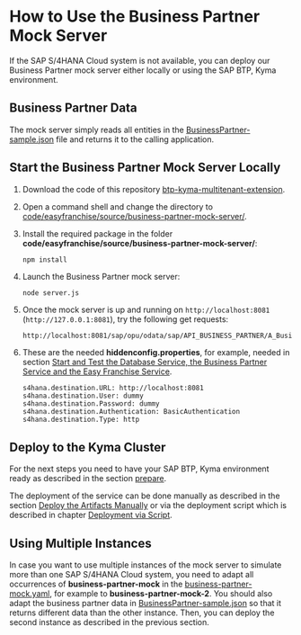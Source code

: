 # How to Use the Business Partner Mock Server

If the SAP S/4HANA Cloud system is not available, you can deploy our Business Partner mock server either locally or using the SAP BTP, Kyma environment.

## Business Partner Data

The mock server simply reads all entities in the [BusinessPartner-sample.json](../../../code/easyfranchise/source/business-partner-mock-server/BusinessPartner-sample.json) file and returns it to the calling application.

## Start the Business Partner Mock Server Locally

1. Download the code of this repository [btp-kyma-multitenant-extension](https://github.com/SAP-samples/btp-kyma-multitenant-extension).
1. Open a command shell and change the directory to [code/easyfranchise/source/business-partner-mock-server/](../../../code/easyfranchise/source/business-partner-mock-server/).
1. Install the required package in the folder **code/easyfranchise/source/business-partner-mock-server/**:

   ```shell
   npm install
   ```

1. Launch the Business Partner mock server:

   ```shell
   node server.js
   ```

1. Once the mock server is up and running on `http://localhost:8081` (`http://127.0.0.1:8081`), try the following get requests:

   ``` html
   http://localhost:8081/sap/opu/odata/sap/API_BUSINESS_PARTNER/A_BusinessPartner?$expand=to_BusinessPartnerAddress/to_EmailAddress&$format=json
   ```

1. These are the needed **hiddenconfig.properties**, for example, needed in section [Start and Test the Database Service, the Business Partner Service and the Easy Franchise Service](../../../documentation/prepare/test-app-locally/README.md#1-start-and-test-the-database-service-the-easy-franchise-service-and-the-business-partner-service).


   ```properties
   s4hana.destination.URL: http://localhost:8081
   s4hana.destination.User: dummy
   s4hana.destination.Password: dummy
   s4hana.destination.Authentication: BasicAuthentication
   s4hana.destination.Type: http
   ```

## Deploy to the Kyma Cluster

For the next steps you need to have your SAP BTP, Kyma environment ready as described in the section [prepare](../../../documentation/prepare/setup-btp-environment/README.md). 

The deployment of the service can be done manually as described in the section [Deploy the Artifacts Manually](../../deploy/manual-deployment/README.md) or via the deployment script which is described in chapter [Deployment via Script](../script-deployment/README.md). 

## Using Multiple Instances

In case you want to use multiple instances of the mock server to simulate more than one SAP S/4HANA Cloud system, you need to adapt all occurrences of **business-partner-mock** in the [business-partner-mock.yaml](../../../code/easyfranchise/deployment/k8s/business-partner-mock.yaml), for example to **business-partner-mock-2**. You should also adapt the business partner data in [BusinessPartner-sample.json](../../../code/easyfranchise/source/business-partner-mock-server/BusinessPartner-sample.json) so that it returns different data than the other instance. Then, you can deploy the second instance as described in the previous section.

